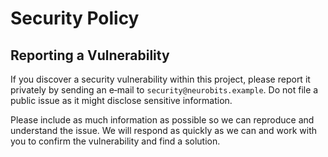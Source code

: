 # Security Policy

## Reporting a Vulnerability

If you discover a security vulnerability within this project, please report it
privately by sending an e‑mail to `security@neurobits.example`.  Do not file a
public issue as it might disclose sensitive information.

Please include as much information as possible so we can reproduce and
understand the issue.  We will respond as quickly as we can and work with
you to confirm the vulnerability and find a solution.